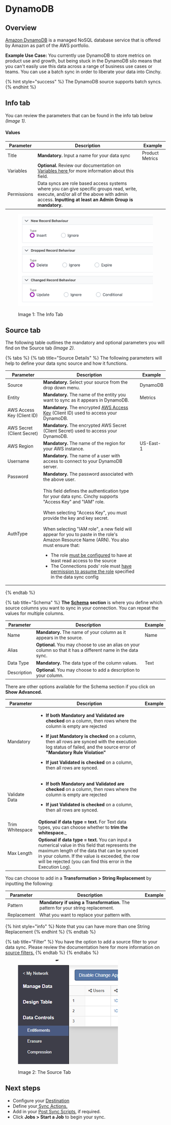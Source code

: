 # DynamoDB

## Overview

[Amazon DynamoDB](https://aws.amazon.com/dynamodb/?trk=d1003b1b-ffc2-4fbd-9ce6-e70c668663bc\&sc\_channel=ps\&s\_kwcid=AL!4422!3!536393505298!e!!g!!dynamodb\&ef\_id=Cj0KCQjwteOaBhDuARIsADBqRehoQ4LyBjuhkAYGKfx15DT4NXjMrNVjbVFUYbYb\_5uQOrcctpV9A-8aAihsEALw\_wcB:G:s\&s\_kwcid=AL!4422!3!536393505298!e!!g!!dynamodb) is a managed NoSQL database service that is offered by Amazon as part of the AWS portfolio.

**Example Use Case:** You currently use DynamoDB to store metrics on product use and growth, but being stuck in the DynamoDB silo means that you can't easily use this data across a range of business use cases or teams. You can use a batch sync in order to liberate your data into Cinchy.

{% hint style="success" %}
The DynamoDB source supports batch syncs.
{% endhint %}

## Info tab

You can review the parameters that can be found in the info tab below _(Image 1)._

#### Values

| Parameter   | Description                                                                                                                                                                                      | Example         |
| ----------- | ------------------------------------------------------------------------------------------------------------------------------------------------------------------------------------------------ | --------------- |
| Title       | **Mandatory.** Input a name for your data sync                                                                                                                                                   | Product Metrics |
| Variables   | **Optional.** Review our documentation on [Variables here ](../building-data-syncs/advanced-settings/variables.md)for more information about this field.                                         |                 |
| Permissions | Data syncs are role based access systems where you can give specific groups read, write, execute, and/or all of the above with admin access. **Inputting at least an Admin Group is mandatory.** |                 |

<figure><img src="../../.gitbook/assets/image (384).png" alt=""><figcaption><p>Image 1: The Info Tab</p></figcaption></figure>

## Source tab

The following table outlines the mandatory and optional parameters you will find on the Source tab _(Image 2)._

{% tabs %}
{% tab title="Source Details" %}
The following parameters will help to define your data sync source and how it functions.

<table><thead><tr><th>Parameter</th><th width="289.66666666666663">Description</th><th>Example</th></tr></thead><tbody><tr><td>Source</td><td><strong>Mandatory.</strong> Select your source from the drop down menu.</td><td>DynamoDB</td></tr><tr><td>Entity</td><td><strong>Mandatory.</strong> The name of the entity you want to sync as it appears in DynamoDB.</td><td>Metrics</td></tr><tr><td>AWS Access Key (Client ID)</td><td><strong>Mandatory.</strong> The encrypted <a href="https://docs.aws.amazon.com/amazondynamodb/latest/developerguide/SettingUp.DynamoWebService.html">AWS Access Key</a> (Client ID) used to access your DynamoDB.</td><td></td></tr><tr><td>AWS Secret (Client Secret)</td><td><strong>Mandatory.</strong> The encrypted AWS Secret (Client Secret) used to access your DynamoDB.</td><td></td></tr><tr><td>AWS Region</td><td><strong>Mandatory.</strong> The name of the region for your AWS instance.</td><td>US-East-1</td></tr><tr><td>Username</td><td><strong>Mandatory.</strong> The name of a user with access to connect to your DynamoDB server.</td><td></td></tr><tr><td>Password</td><td><strong>Mandatory.</strong> The password associated with the above user.</td><td></td></tr><tr><td>AuthType</td><td><p></p><p>This field defines the authentication type for your data sync. Cinchy supports "Access Key" and "IAM" role.<br><br>When selecting "Access Key", you must provide the key and key secret.<br><br>When selecting "IAM role", a new field will appear for you to paste in the role's Amazon Resource Name (ARN). You also must ensure that:</p><ul><li>The role <a href="https://app.gitbook.com/o/-LDtM6UlhGoQ91uwM5SF/s/F1vvLbEMfTF1UqCFU9hs/~/changes/320/deployment-guide/deployment-installation-guides/kubernetes-deployment-installation/configuring-aws-iam-for-connections">must be configured</a> to have at least read access to the source</li><li>The Connections pods' role must <a href="https://app.gitbook.com/o/-LDtM6UlhGoQ91uwM5SF/s/F1vvLbEMfTF1UqCFU9hs/~/changes/320/deployment-guide/deployment-installation-guides/kubernetes-deployment-installation/configuring-aws-iam-for-connections#1.2-authorizing-for-data-syncs">have permission to assume the role</a> specified in the data sync config</li></ul></td><td></td></tr></tbody></table>
{% endtab %}

{% tab title="Schema" %}
**The** [**Schema**](../building-data-syncs/columns-and-mappings/#2.-schema-columns) **section** is where you define which source columns you want to sync in your connection. You can repeat the values for multiple columns.

| Parameter   | Description                                                                                                   | Example |
| ----------- | ------------------------------------------------------------------------------------------------------------- | ------- |
| Name        | **Mandatory.** The name of your column as it appears in the source.                                           | Name    |
| Alias       | **Optional.** You may choose to use an alias on your column so that it has a different name in the data sync. |         |
| Data Type   | **Mandatory.** The data type of the column values.                                                            | Text    |
| Description | **Optional.** You may choose to add a description to your column.                                             |         |



There are other options available for the Schema section if you click on **Show Advanced.**

| Parameter       | Description                                                                                                                                                                                                                                                                                                                                                                                                                                                                           | Example |
| --------------- | ------------------------------------------------------------------------------------------------------------------------------------------------------------------------------------------------------------------------------------------------------------------------------------------------------------------------------------------------------------------------------------------------------------------------------------------------------------------------------------- | ------- |
| Mandatory       | <ul><li><strong>If both Mandatory and Validated</strong> <strong>are checked</strong> on a column, then rows where the column is empty are rejected</li></ul><ul><li><strong>If just Mandatory is checked</strong> on a column, then all rows are synced with the execution log status of failed, and the source error of <strong>"Mandatory Rule Violation"</strong></li></ul><ul><li><strong>If just Validated is checked</strong> on a column, then all rows are synced.</li></ul> |         |
| Validate Data   | <ul><li><strong>If both Mandatory and Validated</strong> <strong>are checked</strong> on a column, then rows where the column is empty are rejected</li></ul><ul><li><strong>If just Validated is checked</strong> on a column, then all rows are synced.</li></ul>                                                                                                                                                                                                                   |         |
| Trim Whitespace | **Optional if data type = text.**  For Text data types, you can choose whether to **trim the whitespace**._                                                                                                                                                                                                                                                                                                   |         |
| Max Length      | **Optional if data type = text.** You can input a numerical value in this field that represents the maximum length of the data that can be synced in your column. If the value is exceeded, the row will be rejected (you can find this error in the Execution Log).                                                                                                                                                                                                                  |         |

You can choose to add in a **Transformation > String Replacement** by inputting the following:

| Parameter   | Description                                                                                                                           | Example |
| ----------- | ------------------------------------------------------------------------------------------------------------------------------------- | ------- |
| Pattern     | **Mandatory if using a Transformation.** The pattern for your string replacement. |         |
| Replacement | What you want to replace your pattern with.                                                                                           |         |

{% hint style="info" %}
Note that you can have more than one String Replacement
{% endhint %}
{% endtab %}

{% tab title="Filter" %}
You have the option to add a source filter to your data sync. Please review the documentation here for more information on [source filters.](../building-data-syncs/advanced-settings/filters.md)
{% endtab %}
{% endtabs %}

<figure><img src="../../.gitbook/assets/image (360).png" alt=""><figcaption><p>Image 2: The Source Tab</p></figcaption></figure>

## Next steps

* Configure your [Destination](../supported-data-sync-destinations/)
* Define your[ ](../building-data-syncs/sync-actions.md)[Sync Actions.](../building-data-syncs/sync-actions.md)
* Add in your [Post Sync Scripts](../building-data-syncs/advanced-settings/post-sync-scripts.md), if required.
* Click **Jobs > Start a Job** to begin your sync.
